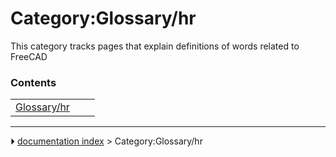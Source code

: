 # Category:Glossary/hr
This category tracks pages that explain definitions of words related to FreeCAD

### Contents

|     |     |     |
| --- | --- | --- |
| [Glossary/hr](Glossary/hr.md) |



---
⏵ [documentation index](../README.md) > Category:Glossary/hr
